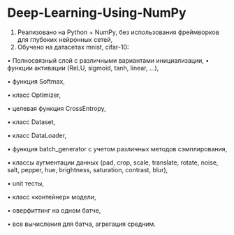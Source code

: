 # Deep-Learning-Using-NumPy


1) Реализовано на Python + NumPy, без использования фреймворков для глубоких нейронных сетей, 
2) Обучено на датасетах mnist, cifar-10:


• Полносвязный слой с различными вариантами инициализации,
• функции активации (ReLU, sigmoid, tanh, linear, ...),

• функция Softmax,

• класс Optimizer,

• целевая функция CrossEntropy,

• класс Dataset,

• класс DataLoader,

• функция batch_generator с учетом различных методов сэмплирования,

• классы аугментации данных (pad, crop, scale, translate, rotate, noise, salt, pepper, hue, brightness, saturation, contrast,
blur),

• unit тесты,

• класс «контейнер» модели,

• оверфиттинг на одном батче,

• все вычисления для батча, агрегация средним.
